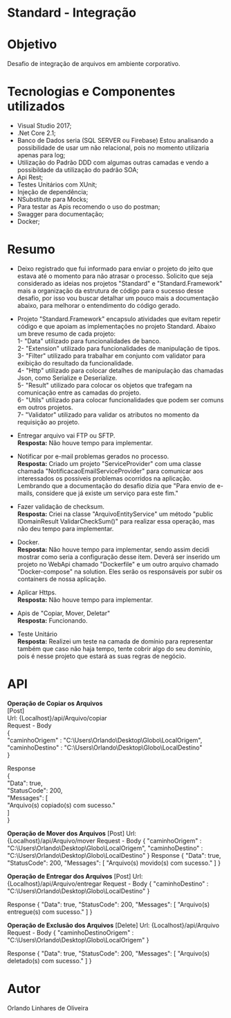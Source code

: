 # Standard - Integração

# Objetivo
Desafio de integração de arquivos em ambiente corporativo.

# Tecnologias e Componentes utilizados
- Visual Studio 2017;
- .Net Core 2.1;
- Banco de Dados seria (SQL SERVER ou Firebase) Estou analisando a possibilidade de usar um não relacional, pois no momento utilizaria apenas para log;
- Utilização do Padrão DDD com algumas outras camadas e vendo a possibildade da utilização do padrão SOA;
- Api Rest;
- Testes Unitários com XUnit;
- Injeção de dependência;
- NSubstitute para Mocks;
- Para testar as Apis recomendo o uso do postman;
- Swagger para documentação;
- Docker;

# Resumo
- Deixo registrado que fui informado para enviar o projeto do jeito que estava até o momento para não atrasar o processo. Solicito que seja considerado as ideias nos projetos "Standard" e "Standard.Framework" mais a organização da estrutura de código para o sucesso desse desafio, por isso vou buscar detalhar um pouco mais a documentação abaixo, para melhorar o entendimento do código gerado.

- Projeto "Standard.Framework" encapsulo atividades que evitam repetir código e que apoiam as implementações no projeto Standard. 
Abaixo um breve resumo de cada projeto:  
1- "Data" utilizado para funcionalidades de banco.  
2- "Extension" utilizado para funcionalidades de manipulação de tipos.  
3- "Filter" utilizado para trabalhar em conjunto com validator para exibição do resultado da funcionalidade.  
4- "Http" utilizado para colocar detalhes de manipulação das chamadas Json, como Serialize e Deserialize.  
5- "Result" utilizado para colocar os objetos que trafegam na comunicação entre as camadas do projeto.  
6- "Utils" utilizado para colocar funcionalidades que podem ser comuns em outros projetos.  
7- "Validator" utilizado para validar os atributos no momento da requisição ao projeto.
  
- Entregar arquivo vai FTP ou SFTP.  
**Resposta:** Não houve tempo para implementar.

- Notificar por e-mail problemas gerados no processo.  
**Resposta:** Criado um projeto "ServiceProvider" com uma classe chamada "NotificacaoEmailServiceProvider" para comunicar aos interessados os possiveis problemas ocorridos na aplicação. Lembrando que a documentação do desafio dizia que "Para envio de e-mails, considere que já existe um serviço para este fim."

- Fazer validação de checksum.  
**Resposta:** Criei na classe "ArquivoEntityService" um método "public IDomainResult<bool> ValidarCheckSum()" para realizar essa operação, mas não deu tempo para implementar.
  
- Docker.  
**Resposta:** Não houve tempo para implementar, sendo assim decidi mostrar como seria a configuração desse item. Deverá ser inserido um projeto no WebApi chamado "Dockerfile" e um outro arquivo chamado "Docker-compose" na solution. Eles serão os responsáveis por subir os containers de nossa aplicação.
  
- Aplicar Https.  
**Resposta:** Não houve tempo para implementar.
  
- Apis de "Copiar, Mover, Deletar"  
**Resposta:** Funcionando.
  
- Teste Unitário  
**Resposta:** Realizei um teste na camada de domínio para representar também que caso não haja tempo, tente cobrir algo do seu domínio, pois é nesse projeto que estará as suas regras de negócio.

# API
**Operação de Copiar os Arquivos**  
[Post]  
Url: {Localhost}/api/Arquivo/copiar  
Request - Body  
{  
	"caminhoOrigem" : "C:\\Users\\Orlando\\Desktop\\Globo\\LocalOrigem",  
	"caminhoDestino" : "C:\\Users\\Orlando\\Desktop\\Globo\\LocalDestino"  
}  

Response  
{  
	"Data": true,  
	"StatusCode": 200,  
	"Messages": [  
	"Arquivo(s) copiado(s) com sucesso."  
	]  
}

**Operação de Mover dos Arquivos**
[Post]
Url: {Localhost}/api/Arquivo/mover
Request - Body
{
	"caminhoOrigem" : "C:\\Users\\Orlando\\Desktop\\Globo\\LocalOrigem",
  "caminhoDestino" : "C:\\Users\\Orlando\\Desktop\\Globo\\LocalDestino"
}
Response
{
    "Data": true,
    "StatusCode": 200,
    "Messages": [
        "Arquivo(s) movido(s) com sucesso."
    ]
}

**Operação de Entregar dos Arquivos**
[Post]
Url: {Localhost}/api/Arquivo/entregar
Request - Body
{
	"caminhoDestino" : "C:\\Users\\Orlando\\Desktop\\Globo\\LocalDestino"
}

Response
{
    "Data": true,
    "StatusCode": 200,
    "Messages": [
        "Arquivo(s) entregue(s) com sucesso."
    ]
}

**Operação de Exclusão dos Arquivos**
[Delete]
Url: {Localhost}/api/Arquivo
Request - Body
{
	"caminhoDestinoOrigem" : "C:\\Users\\Orlando\\Desktop\\Globo\\LocalOrigem"
}

Response
{
    "Data": true,
    "StatusCode": 200,
    "Messages": [
        "Arquivo(s) deletado(s) com sucesso."
    ]
}

# Autor
Orlando Linhares de Oliveira
